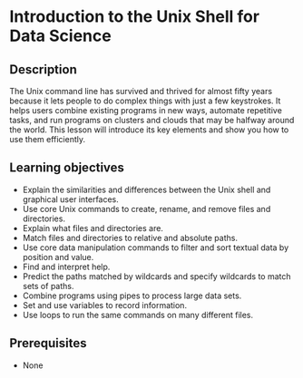 ---
---
# Introduction to the Unix Shell for Data Science

## Description

The Unix command line has survived and thrived for almost fifty years because it lets people to do complex things with just a few keystrokes. It helps users combine existing programs in new ways, automate repetitive tasks, and run programs on clusters and clouds that may be halfway around the world. This lesson will introduce its key elements and show you how to use them efficiently.

## Learning objectives

- Explain the similarities and differences between the Unix shell and graphical user interfaces.
- Use core Unix commands to create, rename, and remove files and directories.
- Explain what files and directories are.
- Match files and directories to relative and absolute paths.
- Use core data manipulation commands to filter and sort textual data by position and value.
- Find and interpret help.
- Predict the paths matched by wildcards and specify wildcards to match sets of paths.
- Combine programs using pipes to process large data sets.
- Set and use variables to record information.
- Use loops to run the same commands on many different files.

## Prerequisites

- None
